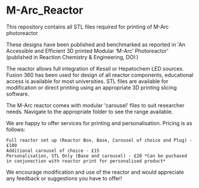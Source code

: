 # M-Arc_Reactor
This repository contains all STL files required for printing of M-Arc photoreactor

These designs have been published and benchmarked as reported in 'An Accessible and Efficient 3D printed Modular ‘M-Arc’ Photoreactor' (published in Reaction Chemistry & Engineering, DOI:)

The reactor allows full integration of Kessil or Hepatochem LED sources. Fusion 360 has been used for design of all reactor components, educational access is available for most universities.
STL files are available for modification or  direct printing using an appropriate 3D printing slicing software.

The M-Arc reactor comes with modular 'carousel' files to suit researcher needs. Navigate to the appropriate folder to see the range available. 

We are happy to offer services for printing and personalisation. Pricing is as follows:

    Full reactor set up (Reactor Box, Base, Carousel of choice and Plug) - £100
    Additional carousel of choice - £15
    Personalisation, STL Only (Base and carousel) - £20 *Can be puchased in conjunection with reactor print for personalised product*

We encourage modification and use of the reactor and would appreciate any feedback or suggestions you have to offer! 
